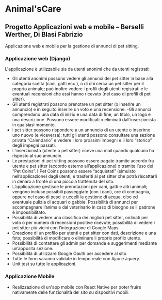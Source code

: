 # Animal'sCare

## Progetto Applicazioni web e mobile – Berselli Werther, Di Blasi Fabrizio
Applicazione web e mobile per la gestione di annunci di pet sitting.

### Applicazione web (Django)
L'applicazione è utilizzabile sia da utenti anonimi che da utenti registrati:
- Gli utenti anonimi possono vedere gli annunci dei pet sitter in base alla categoria scelta (cani, gatti ecc.), o di chi cerca un pet sitter per il proprio animale; può inoltre vedere i profili degli utenti registrati e le eventuali recensioni che essi hanno ricevuto (nel caso di profili di pet sitter).
- Gli utenti registrati possono prenotare un pet sitter (o inserire un annuncio) e in seguito inserire un voto e una recensione.
-Gli annunci comprendono una data di inizio e una data di fine, un titolo, un logo e una descrizione. Possono essere modificati o eliminati dall’inserzionista in qualsiasi momento.
- I pet sitter possono rispondere a un annuncio di un utente o inserirne uno nuovo (e viceversa); tutti gli utenti possono consultare una sezione privata “Calendario” e vedere i loro prossimi impegni e il loro “storico” degli impegni passati.
- L’inserzionista (utente o pet sitter) riceve una mail quando qualcuno ha risposto al suo annuncio.
- Le prestazioni di pet sitting possono essere pagate tramite accordo fra utente e pet sitter (accordo esterno all’applicazione) o tramite l’uso dei “Pet Coins”. I Pet Coins possono essere “acquistati” (simulato nell’applicazione) dagli utenti, e trasferiti al pet sitter che potrà riscattarli in denaro a fronte di una piccola trattenuta del sito.
-  L’applicazione gestisce le prenotazioni per cani, gatti e altri animali; vengono incluse possibili passeggiate (con i cani), ore di compagnia, oppure nel caso di pesci e uccelli la gestione di acqua, cibo ed eventuale pulizia di acquari o gabbie. Possibilità di annunci per accompagnare l’animale dal veterinario in caso di bisogno se il padrone è impossibilitato.
- Possibilità di vedere una classifica dei migliori pet sitter, ordinati per voto o per numero di recensioni positive ricevute; possibilità di vedere i pet sitter più vicini con l’integrazione di Google Maps.
- Creazione di un profilo per utenti e pet sitter con dati, descrizione e una foto; possibilità di modificare o eliminare il proprio profilo utente.
- Possibilità di contattare gli admin per domande e suggerimenti mediante un’apposita sezione.
- Possibilità di utilizzare Google Oauth per accedere al sito.
- Tutte le form saranno validate in tempo reale con Ajax e Jquery.
- Unit test su tutte le applicazioni.

### Applicazione Mobile
- Realizzazione di un'app mobile con React Native per poter fruire nativamente delle funzionalità del sito su dispositivi mobili.
